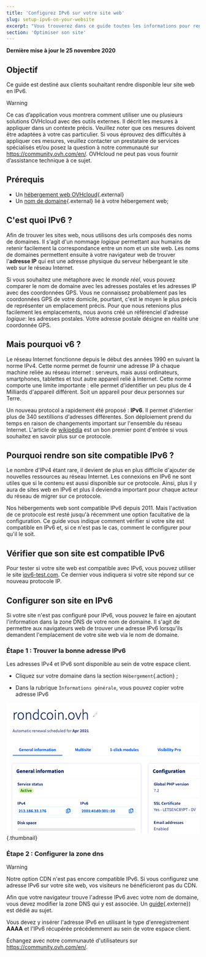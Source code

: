 ```yaml
---
title: 'Configurez IPv6 sur votre site web'
slug: setup-ipv6-on-your-website
excerpt: "Vous trouverez dans ce guide toutes les informations pour rendre votre site web compatible avec IPv6"
section: 'Optimiser son site'
---
```


**Dernière mise à jour le 25 novembre 2020**

## Objectif

Ce guide est destiné aux clients souhaitant rendre disponible leur site web en IPv6.

> [!warning]
> Ce cas d’application vous montrera comment utiliser une ou plusieurs solutions OVHcloud avec des outils externes. Il décrit les mesures à appliquer dans un contexte précis. Veuillez noter que ces mesures doivent être adaptées à votre cas particulier. Si vous éprouvez des difficultés à appliquer ces mesures, veuillez contacter un prestataire de services spécialisés et/ou posez la question à notre communauté sur <https://community.ovh.com/en/>. OVHcloud ne peut pas vous fournir d’assistance technique à ce sujet.

## Prérequis

- Un [hébergement web OVHcloud](https://www.ovh.com/fr/hebergement-web/){.external}
- Un [nom de domaine](https://www.ovh.com/fr/domaines/){.external} lié à votre hébergement web;

## C'est quoi IPv6 ?

Afin de trouver les sites web, nous utilisons des urls composés des noms de domaines. Il s'agit d'un nommage *logique* permettant aux humains de retenir facilement la correspondance entre un nom et un site web. Les noms de domaines permettent ensuite à votre navigateur web de trouver l'**adresse IP** qui est une adresse physique du serveur hébergeant le site web sur le réseau Internet.

Si vous souhaitez une métaphore avec le *monde réel*, vous pouvez comparer le nom de domaine avec les adresses postales et les adresses IP avec des coordonnées GPS. Vous ne connaissez probablement pas les coordonnées GPS de votre domicile, pourtant, c'est le moyen le plus précis de représenter un emplacement précis. Pour que nous retenions plus facilement les emplacements, nous avons créé un référenciel d'adresse *logique*: les adresses postales. Votre adresse postale désigne en réalité une coordonnée GPS.

## Mais pourquoi v6 ?

Le réseau Internet fonctionne depuis le début des années 1990 en suivant la norme IPv4. Cette norme permet de fournir une adresse IP à chaque machine reliée au réseau internet : serveurs, mais aussi ordinateurs, smartphones, tablettes et tout autre appareil relié à Internet. Cette norme comporte une limite importante : elle permet d'identifier un peu plus de 4 Milliards d'appareil différent. Soit un appareil pour deux personnes sur Terre.

Un nouveau protocol a rapidement été proposé : **IPv6**. Il permet d'identier plus de 340 sextillions d'adresses différentes. Son déploiement prend du temps en raison de changements important sur l'ensemble du réseau Internet. L'article de [wikipédia](https://fr.wikipedia.org/wiki/IPv6) est un bon premier point d'entrée si vous souhaitez en savoir plus sur ce protocole.

## Pourquoi rendre son site compatible IPv6 ?

Le nombre d'IPv4 étant rare, il devient de plus en plus difficile d'ajouter de nouvelles ressources au réseau Internet. Les connexions en IPv6 ne sont utiles que si le contenu est aussi disponible sur ce protocole. Ainsi, plus il y aura de sites web en IPv6 et plus il deviendra important pour chaque acteur du réseau de migrer sur ce protocole.

Nos hébergements web sont compatible IPv6 depuis 2011. Mais l'activation de ce protocole est resté jusqu'à récemment une option facultative de la configuration. Ce guide vous indique comment vérifier si votre site est compatible en IPv6 et, si ce n'est pas le cas, comment le configurer pour qu'il le soit.

## Vérifier que son site est compatible IPv6

Pour tester si votre site web est compatible avec IPv6, vous pouvez utiliser le site [ipv6-test.com](https://ipv6-test.com/validate.php). Ce dernier vous indiquera si votre site répond sur ce nouveau protocole IP.

## Configurer son site en IPv6

Si votre site n'est pas configuré pour IPv6, vous pouvez le faire en ajoutant l'information dans la zone DNS de votre nom de domaine. Il s'agit de permettre aux navigateurs web de trouver une adresse IPv6 lorsqu'ils demandent l'emplacement de votre site web via le nom de domaine.

### Étape 1 : Trouver la bonne adresse IPv6

Les adresses IPv4 et IPv6 sont disponible au sein de votre espace client.

- Cliquez sur votre domaine dans la section `Hébergement`{.action} ;

- Dans la rubrique `Ìnformations générale`, vous pouvez copier votre adresse IPv6

![IPv6](images/ipv6.png){.thumbnail}

### Étape 2 : Configurer la zone dns

> [!warning]
> Notre option CDN n'est pas encore compatible IPv6. Si vous configurez une adresse IPv6 sur votre site web, vos visiteurs ne bénéficieront pas du CDN.

Afin que votre navigateur trouve l'adresse IPv6 avec votre nom de domaine, vous devez modifier la zone DNS qui y est associée. Un [guide](../editer-ma-zone-dns/#etape-2-editer-la-zone-dns-ovh-de-votre-domaine){.externe}) est dédié au sujet.

Vous devez y insérer l'adresse IPv6 en utilisant le type d'enregistrement **AAAA** et l'IPv6 récupérée précédemment au sein de votre espace client.


Échangez avec notre communauté d'utilisateurs sur <https://community.ovh.com/en/>.
